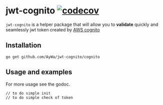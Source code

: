 # jwt-cognito [![codecov](https://codecov.io/gh/AyWa/jwt-cognito/branch/master/graph/badge.svg)](https://codecov.io/gh/AyWa/jwt-cognito)
`jwt-cognito` is a helper package that will allow you to **validate** quickly and seamlessly jwt token created by [AWS cognito](https://aws.amazon.com/cognito/)
## Installation
`go get github.com/AyWa/jwt-cognito/cognito`
## Usage and examples
For more usage see the godoc.
```
// to do simple init
// to do simple check of token
```